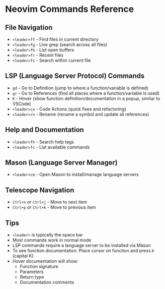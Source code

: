 # Neovim Commands Reference

## File Navigation
- `<leader>ff` - Find files in current directory
- `<leader>fg` - Live grep (search across all files)
- `<leader>fb` - List open buffers
- `<leader>fr` - Recent files
- `<leader>fs` - Search within current file

## LSP (Language Server Protocol) Commands
- `gd` - Go to Definition (jump to where a function/variable is defined)
- `gr` - Go to References (find all places where a function/variable is used)
- `K` - Hover (show function definition/documentation in a popup, similar to VSCode)
- `<leader>ca` - Code Actions (quick fixes and refactoring)
- `<leader>rn` - Rename (rename a symbol and update all references)

## Help and Documentation
- `<leader>fh` - Search help tags
- `<leader>fc` - List available commands

## Mason (Language Server Manager)
- `<leader>cm` - Open Mason to install/manage language servers

## Telescope Navigation
- `Ctrl+n` or `Ctrl+j` - Move to next item
- `Ctrl+p` or `Ctrl+k` - Move to previous item

## Tips
- `<leader>` is typically the space bar
- Most commands work in normal mode
- LSP commands require a language server to be installed via Mason
- To see function documentation: Place cursor on function and press `K` (capital K)
- Hover documentation will show:
  - Function signature
  - Parameters
  - Return type
  - Documentation comments

